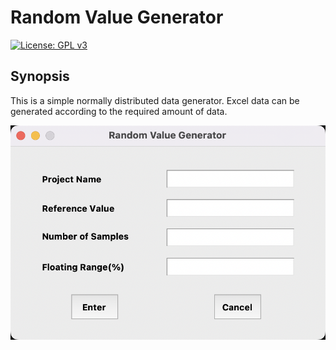 # Random Value Generator
[![License: GPL v3](https://img.shields.io/badge/License-GPLv3-blue.svg)](https://www.gnu.org/licenses/gpl-3.0)

## Synopsis

This is a simple normally distributed data generator. Excel data can be generated according to the required amount of data.

![Interface](README/Interface.png)
